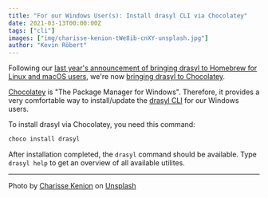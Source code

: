 ```yaml
---
title: "For our Windows User(s): Install drasyl CLI via Chocolatey"
date: 2021-03-13T00:00:00Z
tags: ["cli"]
images: ["img/charisse-kenion-tWe8ib-cnXY-unsplash.jpg"]
author: "Kevin Röbert"
---
```


Following our [last year's announcement of bringing drasyl to Homebrew for Linux and macOS users](/blog/homebrew/), we're now [bringing drasyl to Chocolatey](https://community.chocolatey.org/packages/drasyl).

[Chocolatey](https://chocolatey.org/) is "The Package Manager for Windows".
Therefore, it provides a very comfortable way to install/update the [drasyl CLI](https://docs.java.drasyl.org/cli/) for our Windows users.

<!--more-->

To install drasyl via Chocolatey, you need this command:
```bash
choco install drasyl
```

After installation completed, the `drasyl` command should be available.
Type `drasyl help` to get an overview of all available utilites.

---

Photo by [Charisse Kenion](https://unsplash.com/@charissek) on [Unsplash](https://unsplash.com/)